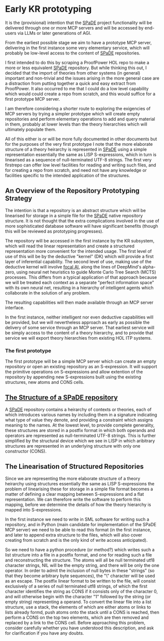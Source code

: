 # Early KR prototyping

It is the (provisional) intention that the [SPaDE](../docs/tlad001.md#spade) project functionality will be delivered through one or more MCP servers and will be accessed by end-users via LLMs or later generations of AGI.

From the earliest possible stage we aim to have a prototype MCP server, delivering in the first instance some very elementary service, which will probably be low-level access to the content of [SPaDE](../docs/tlad001.md#spade) repositories.

I first intended to do this by scraping a ProofPower HOL repo to make a more or less equivalent [SPaDE](../docs/tlad001.md#spade) repository.
But while thinking this out, I decided that the import of theories from other systems (in general) important and non-trivial and the issues arising in the more general case are a distraction from putting together a quick and easy extract from ProofPower.
It also occurred to me that I could do a low level capability which would could create a repo from scratch, and this would suffice for a first prototype MCP server.

I am therefore considering a shorter route to exploring the exigencies of MCP servers by trying a simpler prototype which will create empty repositories and perform elementary operations to add and query material in them, probably at lower levels than the theory hierarchies which will ultimately populate them.

All of this either is or will be more fully documented in other documents but for the purposes of the very first prototype I note that the more elaborate structure of a theory heirarchy is represented in [SPaDE](../docs/tlad001.md#spade) using a simple representation essentially the same as LISP S-expressions, which in turn is linearised as a sequence of null-terminated UTF-8 strings.
The first very firstrepo can offer low level facilities for reading and writing such files, and for creating a repo from scratch, and need not have any knowledge or facilities specific to the intended application of the structures.

## An Overview of the Repository Prototyping Strategy

The intention is that a repository is an abstract structure which will be linearised for storage in a simple file for the [SPaDE](../docs/tlad001.md#spade) native repository structure.
It is not thought that the extra complications involved in the use of more sophisticated database software will have significant benefits (though this will be reviewed as prototyping progresses).

The repository will be accessed in the first instance by the KR subsystem, which will read the linear representation and create a structured representation more convenient for the intended usage.
The first level of use of this will be by the deductive "kernel" (DK) which will provide a first layer of inferential capability.
The second level of use, making use of the deductive kernel will involve [focal AI](../docs/tlad001.md#focal-intelligence-or-focal-ai), along the lines of DeepMind's alpha-zero, using neural net heuristics to guide Monte Carlo Tree Search (MCTS) processes.
This differs from a typical application of that approach because we will be treated each context as a separate "perfect information space" with its own neural net, resulting in a hierarchy of intelligent agents which collaborate in the solution of any problem.

The resulting capabilities will then made available through an MCP server interface.

In the first instance, neither intelligent nor even deductive capabilities will be provided, but we will nevertheless approach as early as possible the delivery of some service through an MCP server.
That earliest service will be simply access to the content of a theory hierarchy, and to provide that service we will export theory hierarchies from existing HOL ITP systems.

### The first prototype

The first prototype will be a simple MCP server which can create an empty repository or open an existing repository as an S-expression.
It will support the primitive operations on S-expressions and allow extention of the repository by appending new S-expressions built using the existing structures, new atoms and CONS cells.

## [The Structure of a SPaDE repository](krdd002.md)

A [SPaDE](../docs/tlad001.md#spade) repository contains a heirarchy of contexts or theories, each of which introduces various names by including them in a signature indicating what type of value they denote, and providing a constraint which assigns meaning to the names.
At the lowest level, to provide complete generality, these structures are stored in a postfix format in which both operands and operators are represented as null-terminated UTF-8 strings.
This is further simplified by the structural device which we see in LISP in which aribitrary structures are represented in an underlying structure with only one constructor (CONS).

## The Linearisation of Structured Repositories

Since we are representing the more elaborate structure of a theory heirarchy using structures essentially the same as LISP S-expressions the problem of linearising these for storage in a simple file format becomes a matter of defining a clear mapping between S-expressions and a flat representation.
We can therefore write the software to perform this mapping, before we determine the details of how the theory hierarchy is mapped into S-expressions.

In the first instance we need to write in SML software for writing such a repository, and in Python (main candidate for implementation of the SPaDE MCP server) we need to be able to read this format (in the first instance, and later to append extra structure to the files, which will also cover creating from scratch and is the only kind of write access anticipated).

So we need to have a python procedure (or method?) which writes such a list structure into a file in a postfix format, and one for reading such a file and reconstructing the structure.  The atoms will all be null terminated utf8 character strings, NIL will be the empty string, and there will be only the one operator.  In order to admit the inclusion of null bytes in these "strings" (so that they become arbitrary byte sequences), the "\\" character will be used as an escape.  The postfix linear format to be written to the file, will consist exclusively of a series of null terminated utf8 strings, of which the first character identifies the string as CONS if it consists only of the character 0, and will otherwise begin with the character "1" followed by the string (or empty string) representing a operand.   To convert the linear file into a list structure, use a stack, the elements of which are either atoms or links to lists already formd, push atoms onto the stack until a CONS is reached, then perform a CONS on the top two elements, which are then removed and replaced by a link to the CONS cell.   Before approaching this problem, consider carefully whether you have understood this description, and ask for clarification if you have any doubts.
